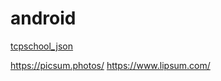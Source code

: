 # android

[tcpschool_json](http://tcpschool.com/json/json_basic_structure "tcpschool_json 설명")

<https://picsum.photos/>
<https://www.lipsum.com/>
